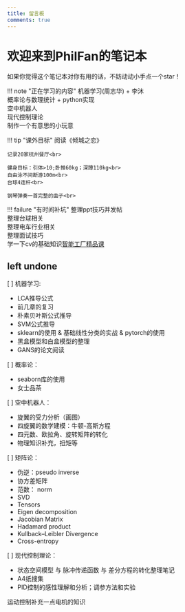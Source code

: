 ```yaml
---
title: 留言板
comments: true
---
```


# 欢迎来到PhilFan的笔记本

如果你觉得这个笔记本对你有用的话，不妨动动小手点一个star！

!!! note "正在学习的内容"
    机器学习(周志华) + 李沐<br>
    概率论与数理统计 + python实现<br>
    空中机器人<br>
    现代控制理论<br>
    制作一个有意思的小玩意
    
!!! tip "课外目标"
    阅读《倾城之恋》<br>

    记录20家杭州餐厅<br>

    健身目标：引体>10;卧推60kg；深蹲110kg<br>
    自由泳不间断游100m<br>
    台球4连杆<br>

    钢琴弹奏一首完整的曲子<br>
    
    
    


!!! failure "有时间补坑"
    整理ppt技巧并发帖<br>
    整理台球相关<br>
    整理电车行业相关<br>
    整理面试技巧<br>
    学一下cv的基础知识[智能工厂精品课](https://github.com/haodong2000/Vision2022/tree/2023)


## left undone

[ ] 机器学习:
- LCA推导公式
- 前几章的复习
- 朴素贝叶斯公式推导
- SVM公式推导
- sklearn的使用 & 基础线性分类的实战 & pytorch的使用
- 黑盒模型和白盒模型的整理
- GANS的论文阅读

[ ] 概率论：
- seaborn库的使用
- 女士品茶

[ ] 空中机器人：
- 旋翼的受力分析（画图）
- 四旋翼的数学建模：牛顿-高斯方程
- 四元数、欧拉角、旋转矩阵的转化
- 物理知识补充，扭矩等

[ ] 矩阵论：
- 伪逆：pseudo inverse 
- 协方差矩阵
- 范数： norm
- SVD
- Tensors
- Eigen decomposition
- Jacobian Matrix
- Hadamard product
- Kullback–Leibler Divergence
- Cross-entropy

[ ] 现代控制理论：
- 状态空间模型 与 脉冲传递函数 与 差分方程的转化整理笔记
- A4纸搜集
- PID控制的感性理解和分析；调参方法和实验

运动控制补充一点电机的知识
